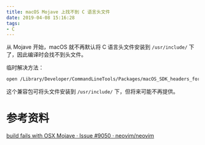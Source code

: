 ```yaml
---
title: macOS Mojave 上找不到 C 语言头文件
date: 2019-04-08 15:16:28
tags:
- C
---
```


从 Mojave 开始，macOS 就不再默认将 C 语言头文件安装到 `/usr/include/` 下了，因此编译时会找不到头文件。

临时解决方法：

```sh
open /Library/Developer/CommandLineTools/Packages/macOS_SDK_headers_for_macOS_10.14.pkg
```

这个兼容包可将头文件安装到 `/usr/include/` 下，但将来可能不再提供。


# 参考资料

[build fails with OSX Mojave · Issue #9050 · neovim/neovim](https://github.com/neovim/neovim/issues/9050#issuecomment-424417456)
